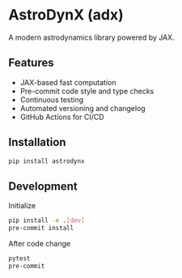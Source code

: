 # AstroDynX (adx)

A modern astrodynamics library powered by JAX.

## Features
- JAX-based fast computation
- Pre-commit code style and type checks
- Continuous testing
- Automated versioning and changelog
- GitHub Actions for CI/CD

## Installation
```bash
pip install astrodynx
```

## Development
Initialize
```bash
pip install -e .[dev]
pre-commit install
```
After code change
```bash
pytest
pre-commit
```
